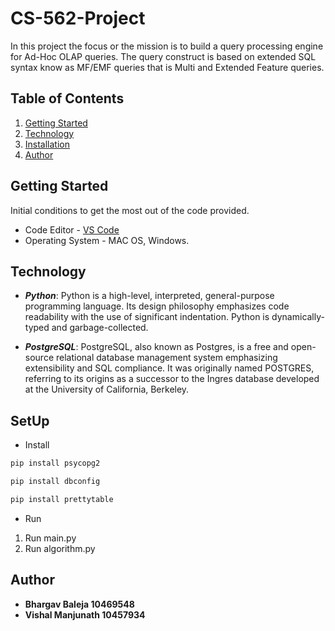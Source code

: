 # CS-562-Project    
In this project the focus or the mission is to build a query processing engine for Ad-Hoc OLAP queries. The query construct is based on extended SQL syntax know as MF/EMF queries that is Multi and Extended Feature queries.

## Table of Contents

1. [Getting Started](#getting-started)
2. [Technology](#technology)
3. [Installation](#installation)
4. [Author](#author)

## Getting Started

Initial conditions to get the most out of the code provided.

- Code Editor - [VS Code](https://code.visualstudio.com/)
- Operating System - MAC OS, Windows.

## Technology
- **_Python_**: Python is a high-level, interpreted, general-purpose programming language. Its design philosophy emphasizes code readability with the use of significant indentation. Python is dynamically-typed and garbage-collected. <br>

- **_PostgreSQL_**: PostgreSQL, also known as Postgres, is a free and open-source relational database management system emphasizing extensibility and SQL compliance. It was originally named POSTGRES, referring to its origins as a successor to the Ingres database developed at the University of California, Berkeley. <br>

## SetUp

- Install

```bash
pip install psycopg2
```

```bash
pip install dbconfig
```
```bash
pip install prettytable
```

- Run

1. Run main.py
2. Run algorithm.py

## Author

- **Bhargav Baleja 10469548**
- **Vishal Manjunath 10457934**